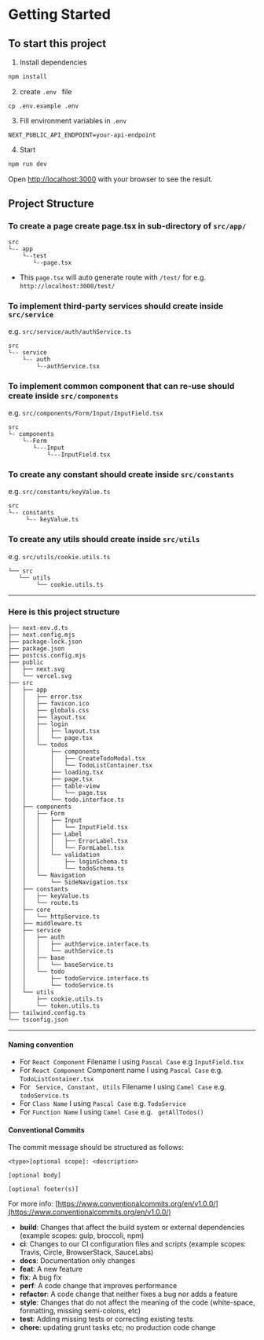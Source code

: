 
# Getting Started

## To start this project
1. Install dependencies
```bash
npm install
```
2. create ```.env ``` file 
```
cp .env.example .env
```
3. Fill environment variables in ```.env```
```
NEXT_PUBLIC_API_ENDPOINT=your-api-endpoint
```

4. Start 
```bash
npm run dev
```

Open [http://localhost:3000](http://localhost:3000) with your browser to see the result.

## Project Structure
### To create a page create page.tsx in sub-directory of ```src/app/```

```
src
└-- app
    └--test
       └--page.tsx
```

- This ```page.tsx```  will auto generate route with ```/test/``` for e.g. ```http://localhost:3000/test/```

### To implement third-party services  should create inside ```src/service``` 
e.g. ```src/service/auth/authService.ts```
```
src
└-- service
    └-- auth
        └--authService.tsx
```


### To implement common component that can re-use should create inside  ```src/components```

e.g. ```src/components/Form/Input/InputField.tsx```

```
src
└- components
    └--Form
       └---Input
           └---InputField.tsx
```

### To create any constant should create inside ```src/constants```
e.g. ```src/constants/keyValue.ts```

```
src
└-- constants
     └-- keyValue.ts
```

### To create any utils should create inside ```src/utils```
e.g. ```src/utils/cookie.utils.ts```

```
└── src
   └── utils
        └── cookie.utils.ts
```

---

### Here is this project structure
```
├── next-env.d.ts
├── next.config.mjs
├── package-lock.json
├── package.json
├── postcss.config.mjs
├── public
│   ├── next.svg
│   └── vercel.svg
├── src
│   ├── app
│   │   ├── error.tsx
│   │   ├── favicon.ico
│   │   ├── globals.css
│   │   ├── layout.tsx
│   │   ├── login
│   │   │   ├── layout.tsx
│   │   │   └── page.tsx
│   │   └── todos
│   │       ├── components
│   │       │   ├── CreateTodoModal.tsx
│   │       │   └── TodoListContainer.tsx
│   │       ├── loading.tsx
│   │       ├── page.tsx
│   │       ├── table-view
│   │       │   └── page.tsx
│   │       └── todo.interface.ts
│   ├── components
│   │   ├── Form
│   │   │   ├── Input
│   │   │   │   └── InputField.tsx
│   │   │   ├── Label
│   │   │   │   ├── ErrorLabel.tsx
│   │   │   │   └── FormLabel.tsx
│   │   │   └── validation
│   │   │       ├── loginSchema.ts
│   │   │       └── todoSchema.ts
│   │   └── Navigation
│   │       └── SideNavigation.tsx
│   ├── constants
│   │   ├── keyValue.ts
│   │   └── route.ts
│   ├── core
│   │   └── httpService.ts
│   ├── middleware.ts
│   ├── service
│   │   ├── auth
│   │   │   ├── authService.interface.ts
│   │   │   └── authService.ts
│   │   ├── base
│   │   │   └── baseService.ts
│   │   └── todo
│   │       ├── todoService.interface.ts
│   │       └── todoService.ts
│   └── utils
│       ├── cookie.utils.ts
│       └── token.utils.ts
├── tailwind.config.ts
└── tsconfig.json
```

---

#### Naming convention

- For ```React Component``` Filename I using ```Pascal Case```
  e.g ``` InputField.tsx ```
- For ```React Component``` Component name I using ```Pascal Case``` 
  e.g. ``` TodoListContainer.tsx ``` 
- For ``` Service, Constant, Utils```  Filename I using ```Camel Case``` 
  e.g. ``` todoService.ts ```
- For ``` Class Name ``` I using ```Pascal Case```
  e.g. ``` TodoService ```
- For ``` Function Name ```  I using ```Camel Case``` 
  e.g. ```  getAllTodos() ```


#### Conventional Commits
  The commit message should be structured as follows:
```
<type>[optional scope]: <description>

[optional body]

[optional footer(s)]
``` 
For more info: [https://www.conventionalcommits.org/en/v1.0.0/](https://www.conventionalcommits.org/en/v1.0.0/)

- **build**: Changes that affect the build system or external dependencies (example scopes: gulp, broccoli, npm)
- **ci**: Changes to our CI configuration files and scripts (example scopes: Travis, Circle, BrowserStack, SauceLabs)
- **docs**: Documentation only changes
- **feat**: A new feature
- **fix**: A bug fix
- **perf**: A code change that improves performance
- **refactor**: A code change that neither fixes a bug nor adds a feature
- **style**: Changes that do not affect the meaning of the code (white-space, formatting, missing semi-colons, etc)
- **test**: Adding missing tests or correcting existing tests
- **chore**: updating grunt tasks etc; no production code change 
